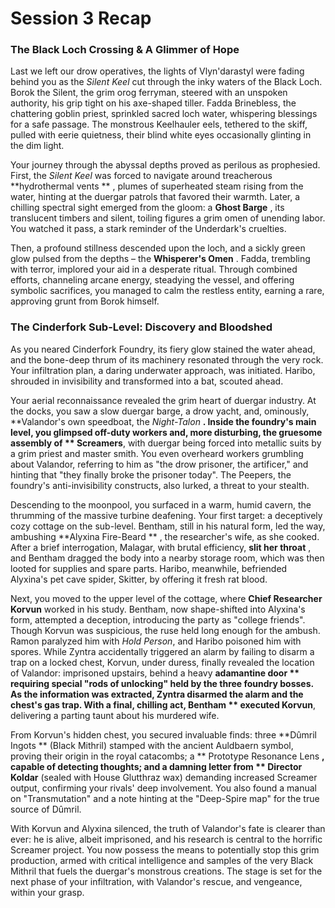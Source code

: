 <link rel="stylesheet" href="../drow_theme.css">

# Session 3 Recap

### **The Black Loch Crossing & A Glimmer of Hope**

Last we left our drow operatives, the lights of Vlyn'darastyl were fading behind you as the *Silent Keel* cut through the inky waters of the Black Loch. Borok the Silent, the grim orog ferryman, steered with an unspoken authority, his grip tight on his axe-shaped tiller. Fadda Brinebless, the chattering goblin priest, sprinkled sacred loch water, whispering blessings for a safe passage. The monstrous Keelhauler eels, tethered to the skiff, pulled with eerie quietness, their blind white eyes occasionally glinting in the dim light.

Your journey through the abyssal depths proved as perilous as prophesied. First, the *Silent Keel* was forced to navigate around treacherous **hydrothermal vents ** , plumes of superheated steam rising from the water, hinting at the duergar patrols that favored their warmth. Later, a chilling spectral sight emerged from the gloom: a **Ghost Barge** , its translucent timbers and silent, toiling figures a grim omen of unending labor. You watched it pass, a stark reminder of the Underdark's cruelties.

Then, a profound stillness descended upon the loch, and a sickly green glow pulsed from the depths – the **Whisperer's Omen** . Fadda, trembling with terror, implored your aid in a desperate ritual. Through combined efforts, channeling arcane energy, steadying the vessel, and offering symbolic sacrifices, you managed to calm the restless entity, earning a rare, approving grunt from Borok himself.

### **The Cinderfork Sub-Level: Discovery and Bloodshed**

As you neared Cinderfork Foundry, its fiery glow stained the water ahead, and the bone-deep thrum of its machinery resonated through the very rock. Your infiltration plan, a daring underwater approach, was initiated. Haribo, shrouded in invisibility and transformed into a bat, scouted ahead.

Your aerial reconnaissance revealed the grim heart of duergar industry. At the docks, you saw a slow duergar barge, a drow yacht, and, ominously, **Valandor's own speedboat, the *Night-Talon* **. Inside the foundry's main level, you glimpsed off-duty workers and, more disturbing, the gruesome assembly of ** Screamers**, with duergar being forced into metallic suits by a grim priest and master smith. You even overheard workers grumbling about Valandor, referring to him as "the drow prisoner, the artificer," and hinting that "they finally broke the prisoner today". The Peepers, the foundry's anti-invisibility constructs, also lurked, a threat to your stealth.

Descending to the moonpool, you surfaced in a warm, humid cavern, the thrumming of the massive turbine deafening. Your first target: a deceptively cozy cottage on the sub-level. Bentham, still in his natural form, led the way, ambushing **Alyxina Fire-Beard ** , the researcher's wife, as she cooked. After a brief interrogation, Malagar, with brutal efficiency, **slit her throat** , and Bentham dragged the body into a nearby storage room, which was then looted for supplies and spare parts. Haribo, meanwhile, befriended Alyxina's pet cave spider, Skitter, by offering it fresh rat blood.

Next, you moved to the upper level of the cottage, where **Chief Researcher Korvun** worked in his study. Bentham, now shape-shifted into Alyxina's form, attempted a deception, introducing the party as "college friends". Though Korvun was suspicious, the ruse held long enough for the ambush. Ramon paralyzed him with *Hold Person*, and Haribo poisoned him with spores. While Zyntra accidentally triggered an alarm by failing to disarm a trap on a locked chest, Korvun, under duress, finally revealed the location of Valandor: imprisoned upstairs, behind a heavy **adamantine door ** requiring special "rods of unlocking" held by the three foundry bosses. As the information was extracted, Zyntra disarmed the alarm and the chest's gas trap. With a final, chilling act, Bentham ** executed Korvun**, delivering a parting taunt about his murdered wife.

From Korvun's hidden chest, you secured invaluable finds: three **Dûmril Ingots ** (Black Mithril) stamped with the ancient Auldbaern symbol, proving their origin in the royal catacombs; a ** Prototype Resonance Lens **, capable of detecting thoughts; and a damning letter from ** Director Koldar** (sealed with House Glutthraz wax) demanding increased Screamer output, confirming your rivals' deep involvement. You also found a manual on "Transmutation" and a note hinting at the "Deep-Spire map" for the true source of Dûmril.

With Korvun and Alyxina silenced, the truth of Valandor's fate is clearer than ever: he is alive, albeit imprisoned, and his research is central to the horrific Screamer project. You now possess the means to potentially stop this grim production, armed with critical intelligence and samples of the very Black Mithril that fuels the duergar's monstrous creations. The stage is set for the next phase of your infiltration, with Valandor's rescue, and vengeance, within your grasp.

#
